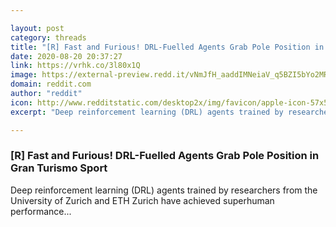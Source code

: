 ```yaml
---

layout: post
category: threads
title: "[R] Fast and Furious! DRL-Fuelled Agents Grab Pole Position in Gran Turismo Sport"
date: 2020-08-20 20:37:27
link: https://vrhk.co/3l80x1Q
image: https://external-preview.redd.it/vNmJfH_aaddIMNeiaV_q5BZI5bYo2MRqjb-vyts_XHw.jpg?width=958&height=484&auto=webp&crop=958:484,smart&s=7dbf2f7fadf71a510de932dfccccab0401903e75
domain: reddit.com
author: "reddit"
icon: http://www.redditstatic.com/desktop2x/img/favicon/apple-icon-57x57.png
excerpt: "Deep reinforcement learning (DRL) agents trained by researchers from the University of Zurich and ETH Zurich have achieved superhuman performance..."

---
```


### [R] Fast and Furious! DRL-Fuelled Agents Grab Pole Position in Gran Turismo Sport

Deep reinforcement learning (DRL) agents trained by researchers from the University of Zurich and ETH Zurich have achieved superhuman performance...